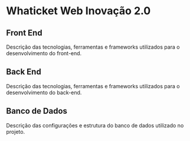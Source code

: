 # Whaticket Web Inovação 2.0

## Front End

Descrição das tecnologias, ferramentas e frameworks utilizados para o desenvolvimento do front-end.

## Back End

Descrição das tecnologias, ferramentas e frameworks utilizados para o desenvolvimento do back-end.

## Banco de Dados

Descrição das configurações e estrutura do banco de dados utilizado no projeto.
